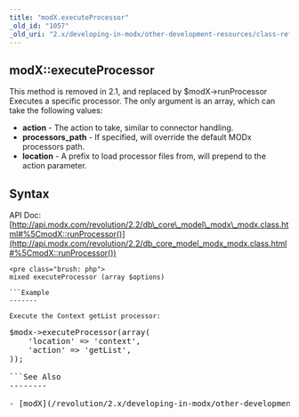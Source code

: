```yaml
---
title: "modX.executeProcessor"
_old_id: "1057"
_old_uri: "2.x/developing-in-modx/other-development-resources/class-reference/modx/modx.executeprocessor"
---
```


modX::executeProcessor
----------------------

<div class="warning">This method is removed in 2.1, and replaced by $modX->runProcessor</div>Executes a specific processor. The only argument is an array, which can take the following values:

- **action** - The action to take, similar to connector handling.
- **processors\_path** - If specified, will override the default MODx processors path.
- **location** - A prefix to load processor files from, will prepend to the action parameter.

Syntax
------

API Doc: [http://api.modx.com/revolution/2.2/db\_core\_model\_modx\_modx.class.html#%5CmodX::runProcessor()](http://api.modx.com/revolution/2.2/db_core_model_modx_modx.class.html#%5CmodX::runProcessor())

```
<pre class="brush: php">
mixed executeProcessor (array $options)

```Example
-------

Execute the Context getList processor:

```
<pre class="brush: php">
$modx->executeProcessor(array(
    'location' => 'context',
    'action' => 'getList',
));

```See Also
--------

- [modX](/revolution/2.x/developing-in-modx/other-development-resources/class-reference/modx "modX")